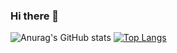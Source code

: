 ### Hi there 👋
![Anurag's GitHub stats](https://github-readme-stats.vercel.app/api?username=dariusdinu&show_icons=true&theme=gruvbox)
[![Top Langs](https://github-readme-stats.vercel.app/api/top-langs/?username=dariusdinu&layout=compact)](https://github.com/anuraghazra/github-readme-stats)
<!--
**dariusdinu/dariusdinu** is a ✨ _special_ ✨ repository because its `README.md` (this file) appears on your GitHub profile.


Here are some ideas to get you started:

- 🔭 I’m currently working on ...
- 🌱 I’m currently learning ...
- 👯 I’m looking to collaborate on ...
- 🤔 I’m looking for help with ...
- 💬 Ask me about ...
- 📫 How to reach me: ...
- 😄 Pronouns: ...
- ⚡ Fun fact: ...
-->
